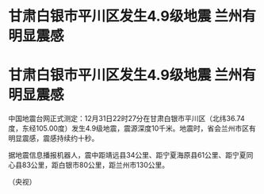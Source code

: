 # 甘肃白银市平川区发生4.9级地震 兰州有明显震感

# 甘肃白银市平川区发生4.9级地震 兰州有明显震感

中国地震台网正式测定：12月31日22时27分在甘肃白银市平川区（北纬36.74度，东经105.00度）发生4.9级地震，震源深度10千米。地震时，省会兰州市区有明显震感，震感持续约十秒。

据地震信息播报机器人，震中距靖远县34公里、距宁夏海原县61公里、距宁夏同心县83公里，距白银市80公里，距兰州市130公里。

（央视）


